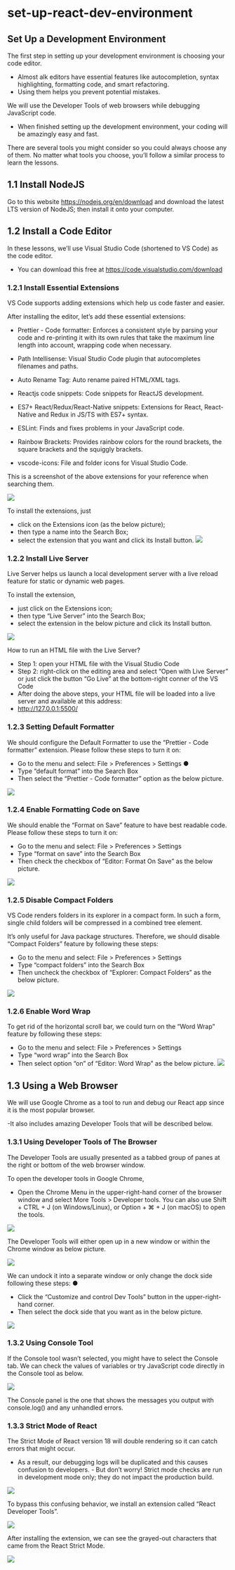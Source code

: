 # set-up-react-dev-environment

## Set Up a Development Environment 

The first step in setting up your development environment is choosing your code editor. 

- Almost alk editors have essential features like autocompletion, syntax highlighting, formatting code, and smart refactoring. 
- Using them helps you prevent potential mistakes. 

We will use the Developer Tools of web browsers while debugging JavaScript code. 

- When finished setting up the development environment, your coding will be amazingly easy and fast. 

There are several tools you might consider so you could always choose any of them. No matter what tools you choose, you’ll follow a similar process to learn the lessons.

## 1.1 Install NodeJS 

Go to this website https://nodejs.org/en/download and download the latest LTS version of NodeJS; then install it onto your computer.

## 1.2 Install a Code Editor 

In these lessons, we’ll use Visual Studio Code (shortened to VS Code) as the code editor. 

- You can download this free at https://code.visualstudio.com/download 

### 1.2.1 Install Essential Extensions 

VS Code supports adding extensions which help us code faster and easier. 

After installing the editor, let’s add these essential extensions: 

- Prettier - Code formatter: Enforces a consistent style by parsing your code and re-printing it with its own rules that take the maximum line length into account, wrapping code when necessary. 

- Path Intellisense: Visual Studio Code plugin that autocompletes filenames and paths.     

- Auto Rename Tag: Auto rename paired HTML/XML tags. 

- Reactjs code snippets: Code snippets for ReactJS development. 

- ES7+ React/Redux/React-Native snippets: Extensions for React, React-Native and Redux in JS/TS with ES7+ syntax. 

- ESLint: Finds and fixes problems in your JavaScript code.     

- Rainbow Brackets: Provides rainbow colors for the round brackets, the square brackets and the squiggly brackets.     

- vscode-icons: File and folder icons for Visual Studio Code.


This is a screenshot of the above extensions for your reference when searching them.

![](https://github.com/DrVicki/set-up-react-dev-environment/blob/main/react-dev-env-images/image-1.png)

To install the extensions, just 

- click on the Extensions icon (as the below picture); 
- then type a name into the Search Box; 
- select the extension that you want and click its Install button.
![](https://github.com/DrVicki/set-up-react-dev-environment/blob/main/react-dev-env-images/image-2.png)

### 1.2.2 Install Live Server 

Live Server helps us launch a local development server with a live reload feature for static or dynamic web pages. 

To install the extension, 

- just click on the Extensions icon; 
- then type “Live Server” into the Search Box; 
- select the extension in the below picture and click its Install button. 

![](https://github.com/DrVicki/set-up-react-dev-environment/blob/main/react-dev-env-images/image-3.png)

How to run an HTML file with the Live Server?     

- Step 1: open your HTML file with the Visual Studio Code 
- Step 2: right-click on the editing area and select “Open with Live Server” or just click the button “Go Live” at the bottom-right conner of the VS Code 
- After doing the above steps, your HTML file will be loaded into a live server and available at this address:
- http://127.0.0.1:5500/

### 1.2.3 Setting Default Formatter 

We should configure the Default Formatter to use the “Prettier - Code formatter” extension. Please follow these steps to turn it on:     

- Go to the menu and select: File > Preferences > Settings ●
- Type “default format” into the Search Box    
-  Then select the “Prettier - Code formatter” option as the below picture.

![](https://github.com/DrVicki/set-up-react-dev-environment/blob/main/react-dev-env-images/image-4.png)

### 1.2.4   Enable Formatting Code on Save 

We should enable the “Format on Save” feature to have best readable code. Please follow these steps to turn it on:     

- Go to the menu and select: File > Preferences > Settings     
- Type “format on save” into the Search Box     
- Then check the checkbox of “Editor: Format On Save” as the below picture.

![](https://github.com/DrVicki/set-up-react-dev-environment/blob/main/react-dev-env-images/image-5.png)

### 1.2.5 Disable Compact Folders 

VS Code renders folders in its explorer in a compact form. In such a form, single child folders will be compressed in a combined tree element. 

It’s only useful for Java package structures. Therefore, we should disable “Compact Folders” feature by following these steps: 

- Go to the menu and select: File > Preferences > Settings     
- Type “compact folders” into the Search Box 
- Then uncheck the checkbox of “Explorer: Compact Folders” as the below picture.

![](https://github.com/DrVicki/set-up-react-dev-environment/blob/main/react-dev-env-images/image-6.png)

### 1.2.6 Enable Word Wrap 

To get rid of the horizontal scroll bar, we could turn on the “Word Wrap” feature by following these steps:     

- Go to the menu and select: File > Preferences > Settings     
- Type “word wrap” into the Search Box     
- Then select option “on” of “Editor: Word Wrap” as the below picture.
![](https://github.com/DrVicki/set-up-react-dev-environment/blob/main/react-dev-env-images/image-7.png)


## 1.3 Using a Web Browser 

We will use Google Chrome as a tool to run and debug our React app since it is the most popular browser. 

-It also includes amazing Developer Tools that will be described below. 

### 1.3.1   Using Developer Tools of The Browser 

The Developer Tools are usually presented as a tabbed group of panes at the right or bottom of the web browser window. 

To open the developer tools in Google Chrome, 

- Open the Chrome Menu in the upper-right-hand corner of the browser window and select More Tools > Developer tools. You can also use Shift + CTRL + J (on Windows/Linux), or Option + ⌘ + J (on macOS) to open the tools.

![](https://github.com/DrVicki/set-up-react-dev-environment/blob/main/react-dev-env-images/image-8.png)

The Developer Tools will either open up in a new window or within the Chrome window as below picture.

![](https://github.com/DrVicki/set-up-react-dev-environment/blob/main/react-dev-env-images/image-9.png)

We can undock it into a separate window or only change the dock side following these steps: ● 

- Click the “Customize and control Dev Tools” button in the upper-right-hand corner.    
- Then select the dock side that you want as in the below picture.

![](https://github.com/DrVicki/set-up-react-dev-environment/blob/main/react-dev-env-images/image-10.png)


### 1.3.2 Using Console Tool 

If the Console tool wasn’t selected, you might have to select the Console tab. We can check the values of variables or try JavaScript code directly in the Console tool as below. 

![](https://github.com/DrVicki/set-up-react-dev-environment/blob/main/react-dev-env-images/image-11.png)

The Console panel is the one that shows the messages you output with console.log() and any unhandled errors.

### 1.3.3 Strict Mode of React 

The Strict Mode of React version 18 will double rendering so it can catch errors that might occur. 

- As a result, our debugging logs will be duplicated and this causes confusion to developers. - But don’t worry! Strict mode checks are run in development mode only; they do not impact the production build. 

![](https://github.com/DrVicki/set-up-react-dev-environment/blob/main/react-dev-env-images/image-12.png)

To bypass this confusing behavior, we install an extension called “React Developer Tools”.

![](https://github.com/DrVicki/set-up-react-dev-environment/blob/main/react-dev-env-images/image-13.png)

After installing the extension, we can see the grayed-out characters that came from the React Strict Mode.

![](https://github.com/DrVicki/set-up-react-dev-environment/blob/main/react-dev-env-images/image-14.png)





 
